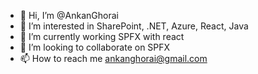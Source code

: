 - 👋 Hi, I’m @AnkanGhorai
- 👀 I’m interested in SharePoint, .NET, Azure, React, Java
- 🌱 I’m currently working SPFX with react
- 💞️ I’m looking to collaborate on SPFX
- 📫 How to reach me ankanghorai@gmail.com

<!---
AnkanGhorai/AnkanGhorai is a ✨ special ✨ repository because its `README.md` (this file) appears on your GitHub profile.
You can click the Preview link to take a look at your changes.
--->

